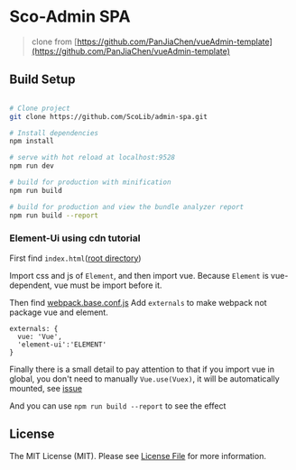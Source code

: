 # Sco-Admin SPA

> clone from [https://github.com/PanJiaChen/vueAdmin-template](https://github.com/PanJiaChen/vueAdmin-template)

## Build Setup

``` bash

# Clone project
git clone https://github.com/ScoLib/admin-spa.git

# Install dependencies
npm install

# serve with hot reload at localhost:9528
npm run dev

# build for production with minification
npm run build

# build for production and view the bundle analyzer report
npm run build --report
```

### Element-Ui using cdn tutorial
First find `index.html`([root directory](index.html))

Import css and js of `Element`, and then import vue. Because `Element` is vue-dependent, vue must be import before it.

Then find [webpack.base.conf.js](./build/webpack.base.conf.js)
Add `externals` to make webpack not package vue and element.

```
externals: {
  vue: 'Vue',
  'element-ui':'ELEMENT'
}
```

Finally there is a small detail to pay attention to that if you import vue in global, you don't need to manually `Vue.use(Vuex)`, it will be automatically mounted, see
 [issue](https://github.com/vuejs/vuex/issues/731)

And you can use `npm run build --report` to see the effect

## License

The MIT License (MIT). Please see [License File](LICENSE.md) for more information.